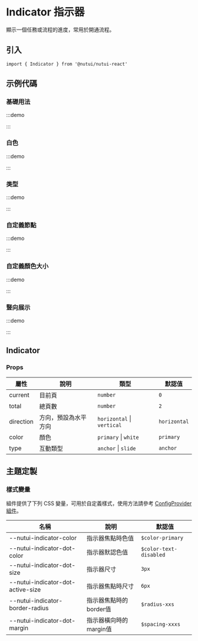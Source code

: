 # Indicator 指示器

顯示一個任務或流程的進度，常用於開通流程。

## 引入

```tsx
import { Indicator } from '@nutui/nutui-react'
```

## 示例代碼

### 基礎用法

:::demo

<CodeBlock src='h5/demo1.tsx'></CodeBlock>

:::

### 白色

:::demo

<CodeBlock src='h5/demo5.tsx'></CodeBlock>

:::

### 类型

:::demo

<CodeBlock src='h5/demo6.tsx'></CodeBlock>

:::

### 自定義節點

:::demo

<CodeBlock src='h5/demo2.tsx'></CodeBlock>

:::

### 自定義顏色大小

:::demo

<CodeBlock src='h5/demo3.tsx'></CodeBlock>

:::

### 豎向展示

:::demo

<CodeBlock src='h5/demo4.tsx'></CodeBlock>

:::

## Indicator

### Props

| 屬性 | 說明 | 類型 | 默認值 |
| --- | --- | --- | --- |
| current | 目前頁 | `number` | `0` |
| total | 總頁數 | `number` | `2` |
| direction | 方向，預設為水平方向 | `horizontal` \| `vertical` | `horizontal` |
| color | 顏色 | `primary` \| `white` | `primary` |
| type | 互動類型 | `anchor` \| `slide` | `anchor` |

## 主題定製

### 樣式變量

組件提供了下列 CSS 變量，可用於自定義樣式，使用方法請參考 [ConfigProvider 組件](#/zh-CN/component/configprovider)。

| 名稱 | 說明 | 默認值 |
| --- | --- | --- |
| \--nutui-indicator-color | 指示器焦點時色值 | `$color-primary` |
| \--nutui-indicator-dot-color | 指示器默認色值 | `$color-text-disabled` |
| \--nutui-indicator-dot-size | 指示器尺寸 | `3px` |
| \--nutui-indicator-dot-active-size | 指示器焦點時尺寸 | `6px` |
| \--nutui-indicator-border-radius | 指示器焦點時的border值 | `$radius-xxs` |
| \--nutui-indicator-dot-margin | 指示器橫向時的margin值 | `$spacing-xxxs` |
